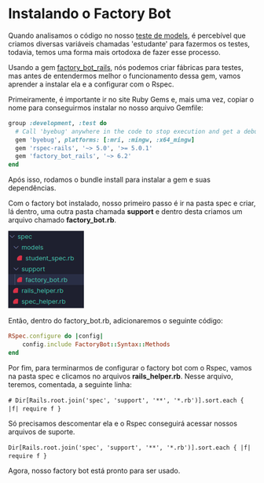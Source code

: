 # Instalando o Factory Bot

Quando analisamos o código no nosso [teste de models](testando-models.md), é percebível que criamos diversas variáveis chamadas 'estudante' para fazermos os testes, todavia, temos uma forma mais ortodoxa de fazer esse processo.

Usando a gem [factory_bot_rails](https://rubygems.org/gems/factory_bot_rails), nós podemos criar fábricas para testes, mas antes de entendermos melhor o funcionamento dessa gem, vamos aprender a instalar ela e a configurar com o Rspec.

Primeiramente, é importante ir no site Ruby Gems e, mais uma vez, copiar o nome para conseguirmos instalar no nosso arquivo Gemfile:

```ruby
group :development, :test do
  # Call 'byebug' anywhere in the code to stop execution and get a debugger console
  gem 'byebug', platforms: [:mri, :mingw, :x64_mingw]
  gem 'rspec-rails', '~> 5.0', '>= 5.0.1'
  gem 'factory_bot_rails', '~> 6.2'
end
```

Após isso, rodamos o bundle install para instalar a gem e suas dependências.

Com o factory bot instalado, nosso primeiro passo é ir na pasta spec e criar, lá dentro, uma outra pasta chamada **support** e dentro desta criamos um arquivo chamado **factory_bot.rb**.

![Factory bot](../../imagens/factory_bot.png)

Então, dentro do factory_bot.rb, adicionaremos o seguinte código:

```ruby
RSpec.configure do |config|
    config.include FactoryBot::Syntax::Methods
end
```

Por fim, para terminarmos de configurar o factory bot com o Rspec, vamos na pasta spec e clicamos no arquivos **rails_helper.rb**. Nesse arquivo, teremos, comentada, a seguinte linha:

`# Dir[Rails.root.join('spec', 'support', '**', '*.rb')].sort.each { |f| require f }`

Só precisamos descomentar ela e o Rspec conseguirá acessar nossos arquivos de suporte.

`Dir[Rails.root.join('spec', 'support', '**', '*.rb')].sort.each { |f| require f }`

Agora, nosso factory bot está pronto para ser usado.